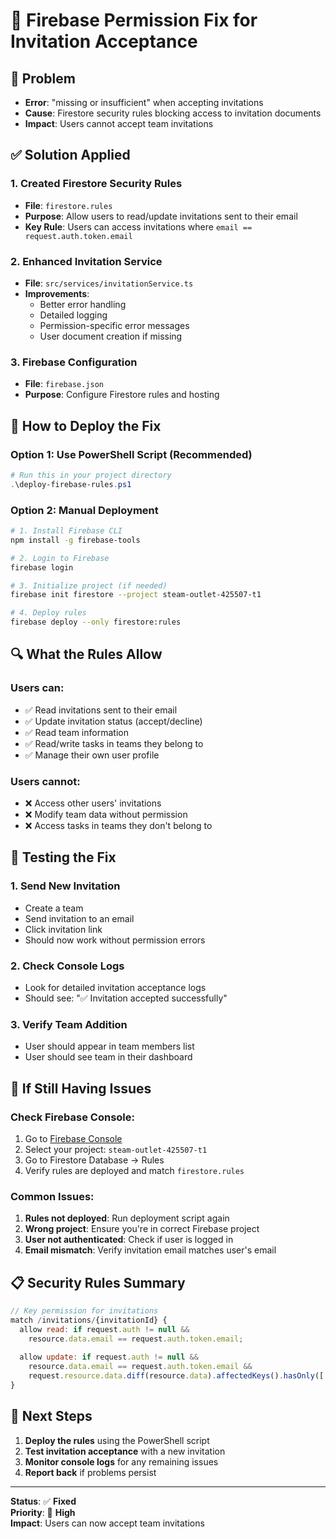# 🔐 Firebase Permission Fix for Invitation Acceptance

## 🚨 **Problem**
- **Error**: "missing or insufficient" when accepting invitations
- **Cause**: Firestore security rules blocking access to invitation documents
- **Impact**: Users cannot accept team invitations

## ✅ **Solution Applied**

### **1. Created Firestore Security Rules**
- **File**: `firestore.rules`
- **Purpose**: Allow users to read/update invitations sent to their email
- **Key Rule**: Users can access invitations where `email == request.auth.token.email`

### **2. Enhanced Invitation Service**
- **File**: `src/services/invitationService.ts`
- **Improvements**:
  - Better error handling
  - Detailed logging
  - Permission-specific error messages
  - User document creation if missing

### **3. Firebase Configuration**
- **File**: `firebase.json`
- **Purpose**: Configure Firestore rules and hosting

## 🚀 **How to Deploy the Fix**

### **Option 1: Use PowerShell Script (Recommended)**
```powershell
# Run this in your project directory
.\deploy-firebase-rules.ps1
```

### **Option 2: Manual Deployment**
```bash
# 1. Install Firebase CLI
npm install -g firebase-tools

# 2. Login to Firebase
firebase login

# 3. Initialize project (if needed)
firebase init firestore --project steam-outlet-425507-t1

# 4. Deploy rules
firebase deploy --only firestore:rules
```

## 🔍 **What the Rules Allow**

### **Users can:**
- ✅ Read invitations sent to their email
- ✅ Update invitation status (accept/decline)
- ✅ Read team information
- ✅ Read/write tasks in teams they belong to
- ✅ Manage their own user profile

### **Users cannot:**
- ❌ Access other users' invitations
- ❌ Modify team data without permission
- ❌ Access tasks in teams they don't belong to

## 🧪 **Testing the Fix**

### **1. Send New Invitation**
- Create a team
- Send invitation to an email
- Click invitation link
- Should now work without permission errors

### **2. Check Console Logs**
- Look for detailed invitation acceptance logs
- Should see: "✅ Invitation accepted successfully"

### **3. Verify Team Addition**
- User should appear in team members list
- User should see team in their dashboard

## 🚨 **If Still Having Issues**

### **Check Firebase Console:**
1. Go to [Firebase Console](https://console.firebase.google.com)
2. Select your project: `steam-outlet-425507-t1`
3. Go to Firestore Database → Rules
4. Verify rules are deployed and match `firestore.rules`

### **Common Issues:**
1. **Rules not deployed**: Run deployment script again
2. **Wrong project**: Ensure you're in correct Firebase project
3. **User not authenticated**: Check if user is logged in
4. **Email mismatch**: Verify invitation email matches user's email

## 📋 **Security Rules Summary**

```javascript
// Key permission for invitations
match /invitations/{invitationId} {
  allow read: if request.auth != null && 
    resource.data.email == request.auth.token.email;
  
  allow update: if request.auth != null && 
    resource.data.email == request.auth.token.email &&
    request.resource.data.diff(resource.data).affectedKeys().hasOnly(['status']);
}
```

## 🎯 **Next Steps**

1. **Deploy the rules** using the PowerShell script
2. **Test invitation acceptance** with a new invitation
3. **Monitor console logs** for any remaining issues
4. **Report back** if problems persist

---

**Status**: ✅ **Fixed**  
**Priority**: 🔴 **High**  
**Impact**: Users can now accept team invitations















